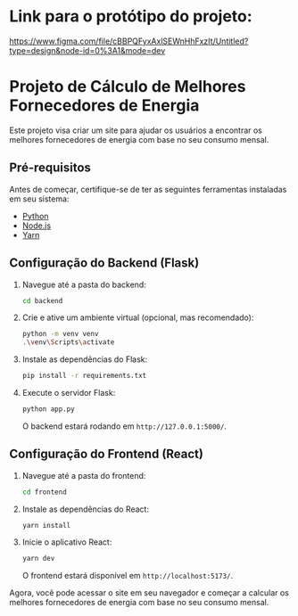 # Link para o protótipo do projeto:
https://www.figma.com/file/cBBPQFyxAxlSEWnHhFxzIt/Untitled?type=design&node-id=0%3A1&mode=dev

# Projeto de Cálculo de Melhores Fornecedores de Energia

Este projeto visa criar um site para ajudar os usuários a encontrar os melhores fornecedores de energia com base no seu consumo mensal.

## Pré-requisitos

Antes de começar, certifique-se de ter as seguintes ferramentas instaladas em seu sistema:

- [Python](https://www.python.org/downloads/)
- [Node.js](https://nodejs.org/)
- [Yarn](https://yarnpkg.com/)

## Configuração do Backend (Flask)

1. Navegue até a pasta do backend:

    ```bash
    cd backend
    ```

2. Crie e ative um ambiente virtual (opcional, mas recomendado):

    ```bash
    python -m venv venv
    .\venv\Scripts\activate
    ```

3. Instale as dependências do Flask:

    ```bash
    pip install -r requirements.txt
    ```

4. Execute o servidor Flask:

    ```bash
    python app.py
    ```

   O backend estará rodando em `http://127.0.0.1:5000/`.

## Configuração do Frontend (React)

1. Navegue até a pasta do frontend:

    ```bash
    cd frontend
    ```

2. Instale as dependências do React:

    ```bash
    yarn install
    ```

3. Inicie o aplicativo React:

    ```bash
    yarn dev
    ```

   O frontend estará disponível em `http://localhost:5173/`.

Agora, você pode acessar o site em seu navegador e começar a calcular os melhores fornecedores de energia com base no seu consumo mensal.
